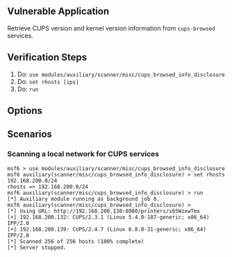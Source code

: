 ## Vulnerable Application

Retrieve CUPS version and kernel version information from `cups-browsed` services.


## Verification Steps

1. Do: `use modules/auxiliary/scanner/misc/cups_browsed_info_disclosure`
2. Do: `set rhosts [ips]`
3. Do: `run`

## Options


## Scenarios

### Scanning a local network for CUPS services

```
msf6 > use modules/auxiliary/scanner/misc/cups_browsed_info_disclosure
msf6 auxiliary(scanner/misc/cups_browsed_info_disclosure) > set rhosts 192.168.200.0/24
rhosts => 192.168.200.0/24
msf6 auxiliary(scanner/misc/cups_browsed_info_disclosure) > run
[*] Auxiliary module running as background job 0.
msf6 auxiliary(scanner/misc/cups_browsed_info_disclosure) > 
[*] Using URL: http://192.168.200.130:8080/printers/s65WzxwTmx
[+] 192.168.200.132: CUPS/2.3.1 (Linux 5.4.0-187-generic; x86_64) IPP/2.0
[+] 192.168.200.139: CUPS/2.4.7 (Linux 6.8.0-31-generic; x86_64) IPP/2.0
[*] Scanned 256 of 256 hosts (100% complete)
[*] Server stopped.
```
